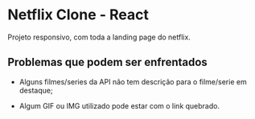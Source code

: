 # Netflix Clone - React

Projeto responsivo, com toda a landing page do netflix.

## Problemas que podem ser enfrentados

- Alguns filmes/series da API não tem descrição para o filme/serie em destaque;

- Algum GIF ou IMG utilizado pode estar com o link quebrado.
